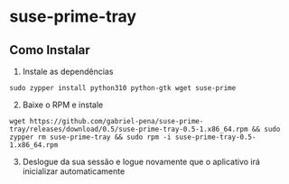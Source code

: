 # suse-prime-tray

## Como Instalar

1. Instale as dependências

`sudo zypper install python310 python-gtk wget suse-prime`

2. Baixe o RPM e instale

`wget https://github.com/gabriel-pena/suse-prime-tray/releases/download/0.5/suse-prime-tray-0.5-1.x86_64.rpm && sudo zypper rm suse-prime-tray && sudo rpm -i suse-prime-tray-0.5-1.x86_64.rpm`

3. Deslogue da sua sessão e logue novamente que o aplicativo irá inicializar automaticamente